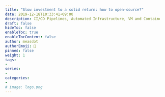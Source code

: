 ```yaml
---
title: "Slow investment to a solid return: how to open-source?"
date: 2019-12-18T10:33:41+09:00
description: CI/CD Pipelines, Automated Infrastructure, VM and Containers, Registry & Packages, Project Management, Collaboration, Less IT even Lesser Ops
draft: false
hideToc: false
enableToc: true
enableTocContent: false
author: measdot
authorEmoji: 🎅
pinned: false
weight: 1
tags:
- 
series:
-
categories:
- 
# image: logo.png
---
```

